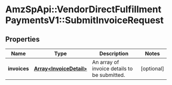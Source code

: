 # AmzSpApi::VendorDirectFulfillmentPaymentsV1::SubmitInvoiceRequest

## Properties
Name | Type | Description | Notes
------------ | ------------- | ------------- | -------------
**invoices** | [**Array&lt;InvoiceDetail&gt;**](InvoiceDetail.md) | An array of invoice details to be submitted. | [optional] 

